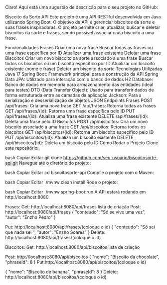 
Claro! Aqui está uma sugestão de descrição para o seu projeto no GitHub:

Biscoito da Sorte API
Este projeto é uma API RESTful desenvolvida em Java utilizando Spring Boot. O objetivo da API é gerenciar biscoitos da sorte e suas frases inspiradoras. O projeto permite criar, atualizar, buscar e deletar biscoitos da sorte e frases, sendo possível associar cada biscoito a uma frase.

Funcionalidades
Frases
Criar uma nova frase
Buscar todas as frases ou uma frase específica por ID
Atualizar uma frase existente
Deletar uma frase
Biscoitos
Criar um novo biscoito da sorte associado a uma frase
Buscar todos os biscoitos ou um biscoito específico por ID
Atualizar um biscoito existente (nome e frase)
Deletar um biscoito da sorte
Tecnologias Utilizadas
Java 17
Spring Boot: Framework principal para a construção da API
Spring Data JPA: Utilizado para interação com o banco de dados
H2 Database: Banco de dados em memória para armazenamento das entidades (ideal para testes)
DTO (Data Transfer Object): Usado para transferir dados de forma estruturada entre as camadas da aplicação
Jackson: Para a serialização e desserialização de objetos JSON
Endpoints
Frases
POST /api/frases: Cria uma nova frase
GET /api/frases: Retorna todas as frases
GET /api/frases/{id}: Retorna uma frase específica pelo ID
PUT /api/frases/{id}: Atualiza uma frase existente
DELETE /api/frases/{id}: Deleta uma frase pelo ID
Biscoitos
POST /api/biscoitos: Cria um novo biscoito associado a uma frase
GET /api/biscoitos: Retorna todos os biscoitos
GET /api/biscoitos/{id}: Retorna um biscoito específico pelo ID
PUT /api/biscoitos/{id}: Atualiza um biscoito existente
DELETE /api/biscoitos/{id}: Deleta um biscoito pelo ID
Como Rodar o Projeto
Clone este repositório:

bash
Copiar
Editar
git clone https://github.com/seu-usuario/biscoitosorte-api.git
Navegue até o diretório do projeto:

bash
Copiar
Editar
cd biscoitosorte-api
Compile o projeto com o Maven:

bash
Copiar
Editar
./mvnw clean install
Rode o projeto:

bash
Copiar
Editar
./mvnw spring-boot:run
A API estará rodando em http://localhost:8080.

Frases:
Get: http://localhost:8080/api/frases
lista de criação
Post: http://localhost:8080/api/frases
{
  "conteudo": "Só se vive uma vez",
  "autor": "Enzho Pedro"
}

Put: http://localhost:8080/api/frases/(coloque o id)
{
  "conteudo": "Só sei que nada sei ",
  "autor": "Enzho Soares"
}
Delete:
http://localhost:8080/api/frases/(coloque o id)

Biscoitos:
Get: http://localhost:8080/api/biscoitos
lista de criação

Post: http://localhost:8080/api/biscoitos
{
  "nome": "Biscoito da chocolate",
  "phraseId": 8
}
Put:http://localhost:8080/api/biscoitos/(coloque o id)

{
  "nome": "Biscoito de banana",
  "phraseId": 8
}
Delete: http://localhost:8080/api/biscoitos/(coloque o id)
